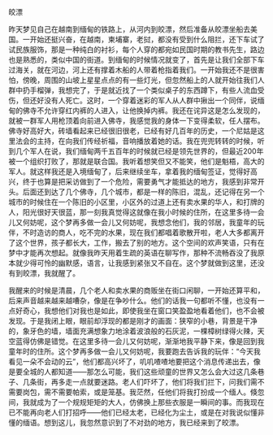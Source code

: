 皎漂

昨天梦见自己在越南到缅甸的铁路上，从河内到皎漂，然后准备从皎漂坐船去美国。一开始还挺兴奋，在越南，柬埔寨，老挝，都没有受到什么阻拦，还下车试了试民族服饰，那是一种纯白的衬衫，每个人穿的都宛如民国时期的教书先生，路边也是熟悉的，类似中国的街道。到缅甸的时候情况就变了，首先是让我们全部下车过海关，就在河边，河上还有撑着木船的人带着枪指着我们。一开始我还不是很害怕，傍晚，周围的山坡上星星点点的有一些灯光，但忽然船上的人就开始往我们人群中扔手榴弹，我想完了，于是就近找了一个类似桌子的东西蹲下，有些人流血受伤，但还好没有人死亡。这时，一个穿着迷彩的军人从人群中揪出一个同伴，说缅甸的佛寺不允许穿红内裤的人进入，让他换掉内裤。我还在诧异这是怎么发现的，就被一群军人用枪顶着向前进入佛寺，我感觉我的身体一下变得柔软，任人摆布。佛寺好高好大，砖墙看起来已经很旧很老，已经有好几百年的历史，一个尼姑是这里法会的主持，在向我们传经祈福，音响播放着她的话。我在兜兜转转的时候，听到几个军人在说，我们缅甸两千五百年的时候就已经是领先世界的，但最近200年被一个组织打败了，那就是联合国。我听着想笑但又不能笑，他们是魁梧，高大的军人。就这样我还是入境缅甸了，后来继续坐车，拿着我的缅甸签证，觉得好高兴，终于也算是把采访做到了一个危险，需要勇气才能抵达的地方，我感到非常开头。后面还到达了几个佛寺，几个城市，都是一样的陈旧，混乱，还记得在另一个城市的时候住在一个陈旧的小区里，小区外的过道上还有卖水果的华人，和打牌的人，阳光很好天很蓝，那一刻我真觉得这就像在我小时候的住所，在这里多待一会儿又何妨呢，这个梦再多做一会儿又何妨呢，我想念他们，我的邻居，我童年的玩伴，不时造访的商人，吃不完的水果，现在我们都唱着歌散开啦，老人大多都离开了这个世界，孩子都长大，工作，搬去了别的地方。这个空间的欢声笑语，只有在梦中才能再次想起。就像我昨天用着生疏的英语在聊写作，那种不流畅吞没了我原本就少得可怜的幽默感，语言，让我感到紧张又不自在。这个梦就做到这里，还没有到皎漂，我就醒了。

我醒来的时候是清晨，几个老人和卖水果的商贩坐在街口闲聊，一开始还算平和，后来声音越来越来越嘈杂，像是在争吵什么。他们的话我一句都听不懂，也没有一点好奇心，我想他们对我也是如此，即使我坐在窗口笑盈盈地看着他们，也不会被发现。于是我闭上眼，眼前却浮现的都是刚才的画面：狭窄的小巷，背景是干净的，象牙色的墙，墙面充满想象力地涂着波浪般的石灰泥，一棵樟树绿得火辣，天空蓝得仿佛是错觉。在这里多待一会儿又何妨呢，渐渐地我平静下来，像是回到我童年时的住所。这个梦再多做一会儿又何妨呢，我要跑去告诉我的玩伴：“今天我看见一朵不会动的云”，他们都高兴坏了，叽叽喳喳地要把这个消息传递出去，像是要全城的人都知道——那怎么可能，我们这些顽童的世界又怎么会大过这几条巷子、几条街，再多走一点就要迷路。老人们吓坏了，他们将我们拦下，问我们需不需要岗包，需不需要帕索，或是笼基。我茫然，任他们将我打扮成一个缅人。倏忽间，我就成为了一个规规矩矩的大人，仿佛换上那些衣服是一瞬间的事。而我现在已不能再向老人们打招呼——他们已经太老，已经化为尘土，或是在对我说似懂非懂的缅语。想到这儿，我忽然意识到了不对劲的地方，我已经来到了皎漂。
